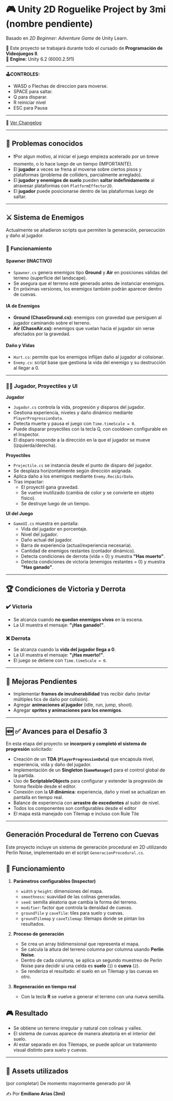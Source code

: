 # 🎮 Unity 2D Roguelike Project by 3mi (nombre pendiente)  
Basado en *2D Beginner: Adventure Game* de Unity Learn.  

📌 Este proyecto se trabajará durante todo el cursado de **Programación de Videojuegos II**.  
🔧 **Engine:** Unity 6.2 (6000.2.5f1)

---

**🕹️CONTROLES:** 
- WASD o Flechas de direccion para moverse.
- SPACE para saltar.
- Q para disparar.
- R reiniciar nivel
- ESC para Pausa

---

📜 [Ver Changelog](./CHANGELOG.md)


---

## 🚨 Problemas conocidos 
- ❗Por algun motivo, al iniciar el juego empieza acelerado por un breve momento, o lo hace luego de un tiempo (IMPORTANTE).
- El **jugador** a veces se frena al moverse sobre ciertos pisos y plataformas (problema de colliders, parcialmente arreglado).  
- El **jugador y enemigos de suelo** pueden **saltar indefinidamente** al atravesar plataformas con `PlatformEffector2D`.
- El **jugador** puede posicionarse dentro de las plataformas luego de saltar.

---

## ⚔️ Sistema de Enemigos  
Actualmente se añadieron scripts que permiten la generación, persecución y daño al jugador.  

### 🧩 Funcionamiento  

#### Spawner (INACTIVO)  
- `Spawner.cs` genera enemigos tipo **Ground** y **Air** en posiciones válidas del terreno (superficie del landscape).  
- Se asegura que el terreno esté generado antes de instanciar enemigos.  
- En próximas versiones, los enemigos también podrán aparecer dentro de cuevas.  

#### IA de Enemigos  
- **Ground (ChaseGround.cs):** enemigos con gravedad que persiguen al jugador caminando sobre el terreno.  
- **Air (ChaseAir.cs):** enemigos que vuelan hacia el jugador sin verse afectados por la gravedad.  

#### Daño y Vidas  
- `Hurt.cs`: permite que los enemigos inflijan daño al jugador al colisionar.  
- `Enemy.cs`: script base que gestiona la vida del enemigo y su destrucción al llegar a 0.  

---

### 🧑‍🎮 Jugador, Proyectiles y UI

**Jugador**  
- `Jugador.cs` controla la vida, progresión y disparos del jugador.  
- Gestiona experiencia, niveles y daño dinámico mediante `PlayerProgressionData`.  
- Detecta muerte y pausa el juego con `Time.timeScale = 0`.  
- Puede disparar proyectiles con la tecla Q, con cooldown configurable en el Inspector.  
- El disparo responde a la dirección en la que el jugador se mueve (izquierda/derecha).  

**Proyectiles**  
- `Projectile.cs` se instancia desde el punto de disparo del jugador.  
- Se desplaza horizontalmente según dirección asignada.  
- Aplica daño a los enemigos mediante `Enemy.RecibirDaño`.  
- Tras impactar:  
  - El proyectil gana gravedad.  
  - Se vuelve inutilizado (cambia de color y se convierte en objeto físico).  
  - Se destruye luego de un tiempo.  

**UI del Juego**  
- `GameUI.cs` muestra en pantalla:  
  - Vida del jugador en porcentaje.  
  - Nivel del jugador.  
  - Daño actual del jugador.  
  - Barra de experiencia (actual/experiencia necesaria).  
  - Cantidad de enemigos restantes (contador dinámico).  
  - Detecta condiciones de derrota (vida = 0) y muestra **"Has muerto"**.  
  - Detecta condiciones de victoria (enemigos restantes = 0) y muestra **"Has ganado"**.  

---

## 🏆 Condiciones de Victoria y Derrota  

### ✔️ Victoria  
- Se alcanza cuando **no quedan enemigos vivos** en la escena.  
- La UI muestra el mensaje: **"¡Has ganado!"**.  

### ❌ Derrota  
- Se alcanza cuando la **vida del jugador llega a 0**.  
- La UI muestra el mensaje: **"¡Has muerto!"**.  
- El juego se detiene con `Time.timeScale = 0`.  

---

## 🚀 Mejoras Pendientes  
- Implementar **frames de invulnerabilidad** tras recibir daño (evitar múltiples tics de daño por colisión).  
- Agregar **animaciones al jugador** (idle, run, jump, shoot).  
- Agregar **sprites y animaciones para los enemigos**.  

---

## 🆕 ✅ Avances para el Desafío 3
En esta etapa del proyecto se **incorporó y completó el sistema de progresión** solicitado:  

- Creación de un **TDA (`PlayerProgressionData`)** que encapsula nivel, experiencia, vida y daño del jugador.  
- Implementación de un **Singleton (`GameManager`)** para el control global de la partida.  
- Uso de **ScriptableObjects** para configurar y extender la progresión de forma flexible desde el editor.  
- Conexión con la **UI dinámica**: experiencia, daño y nivel se actualizan en pantalla en tiempo real.  
- Balance de experiencia con **arrastre de excedentes** al subir de nivel.
- Todos los componentes son configurables desde el editor
- El mapa está manejado con Tilemap e incluso con Rule Tile

---

## Generación Procedural de Terreno con Cuevas

Este proyecto incluye un sistema de generación procedural en 2D utilizando Perlin Noise, implementado en el script `GeneracionProcedural.cs`.

## 🧩 Funcionamiento
1. **Parámetros configurables (Inspector)**
   - `width` y `height`: dimensiones del mapa.
   - `smoothness`: suavidad de las colinas generadas.
   - `seed`: semilla aleatoria que cambia la forma del terreno.
   - `modifier`: factor que controla la densidad de cuevas.
   - `groundTile` y `caveTile`: tiles para suelo y cuevas.
   - `groundTilemap` y `caveTilemap`: tilemaps donde se pintan los resultados.

2. **Proceso de generación**
   - Se crea un array bidimensional que representa el mapa.
   - Se calcula la altura del terreno columna por columna usando **Perlin Noise**.
   - Dentro de cada columna, se aplica un segundo muestreo de Perlin Noise para decidir si una celda es **suelo** (`1`) o **cueva** (`2`).
   - Se renderiza el resultado: el suelo en un Tilemap y las cuevas en otro.

3. **Regeneración en tiempo real**
   - Con la tecla **R** se vuelve a generar el terreno con una nueva semilla.

## 🎮 Resultado
- Se obtiene un terreno irregular y natural con colinas y valles.
- El sistema de cuevas aparece de manera aleatoria en el interior del suelo.
- Al estar separado en dos Tilemaps, se puede aplicar un tratamiento visual distinto para suelo y cuevas.

---

## 📂 Assets utilizados  
(por completar)  De momento mayormente generado por IA


✍️ Por **Emiliano Arias (3mi)**
